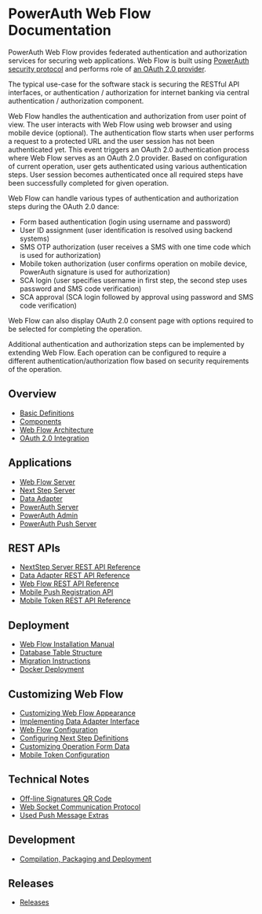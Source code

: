 # PowerAuth Web Flow Documentation

PowerAuth Web Flow provides federated authentication and authorization services for securing web applications. Web Flow is built using [PowerAuth security protocol](https://github.com/wultra/powerauth-crypto) and performs role of [an OAuth 2.0 provider](http://projects.spring.io/spring-security-oauth/docs/oauth2.html).

The typical use-case for the software stack is securing the RESTful API interfaces, or authentication / authorization for internet banking via central authentication / authorization component.

Web Flow handles the authentication and authorization from user point of view. The user interacts with Web Flow using web browser and using mobile device (optional). The authentication flow starts when user performs a request to a protected URL and the user session has not been authenticated yet. This event triggers an OAuth 2.0 authentication process where Web Flow serves as an OAuth 2.0 provider. Based on configuration of current operation, user gets authenticated using various authentication steps. User session becomes authenticated once all required steps have been successfully completed for given operation.

Web Flow can handle various types of authentication and authorization steps during the OAuth 2.0 dance:
* Form based authentication (login using username and password)
* User ID assignment (user identification is resolved using backend systems)
* SMS OTP authorization (user receives a SMS with one time code which is used for authorization)
* Mobile token authorization (user confirms operation on mobile device, PowerAuth signature is used for authorization)
* SCA login (user specifies username in first step, the second step uses password and SMS code verification)
* SCA approval (SCA login followed by approval using password and SMS code verification)

Web Flow can also display OAuth 2.0 consent page with options required to be selected for completing the operation.

Additional authentication and authorization steps can be implemented by extending Web Flow. Each operation can be configured to require a different authentication/authorization flow based on security requirements of the operation.

## Overview

- [Basic Definitions](./Basic-Definitions.md)
- [Components](./Components.md)
- [Web Flow Architecture](./Web-Flow-Architecture.md)
- [OAuth 2.0 Integration](./OAuth-2.0-Integration.md)

## Applications
- [Web Flow Server](./Web-Flow-Server.md)
- [Next Step Server](./Next-Step-Server.md)
- [Data Adapter](./Data-Adapter.md)
- [PowerAuth Server](https://github.com/wultra/powerauth-server)
- [PowerAuth Admin](https://github.com/wultra/powerauth-admin)
- [PowerAuth Push Server](https://github.com/wultra/powerauth-push-server)

## REST APIs

- [NextStep Server REST API Reference](./Next-Step-Server-REST-API-Reference.md)
- [Data Adapter REST API Reference](./Data-Adapter-REST-API-Reference.md)
- [Web Flow REST API Reference](./Web-Flow-REST-API-Reference.md)
- [Mobile Push Registration API](./Mobile-Push-Registration-API.md)
- [Mobile Token REST API Reference](./Mobile-Token-API.md)

## Deployment

- [Web Flow Installation Manual](./Web-Flow-Installation-Manual.md)
- [Database Table Structure](./Database-Table-Structure.md)
- [Migration Instructions](./Migration-Instructions.md)
- [Docker Deployment](./Docker-Deployment.md)

## Customizing Web Flow
- [Customizing Web Flow Appearance](https://github.com/wultra/powerauth-webflow-customization/blob/develop/docs/Customizing-Web-Flow-Appearance.md)
- [Implementing Data Adapter Interface](https://github.com/wultra/powerauth-webflow-customization/blob/develop/docs/Implementing-the-Data-Adapter-Interface.md)
- [Web Flow Configuration](./Web-Flow-Configuration.md)
- [Configuring Next Step Definitions](./Configuring-Next-Step-Definitions.md)
- [Customizing Operation Form Data](./Customizing-Operation-Form-Data.md)
- [Mobile Token Configuration](./Mobile-Token-Configuration.md)

## Technical Notes

- [Off-line Signatures QR Code](./Off-line-Signatures-QR-Code.md)
- [Web Socket Communication Protocol](./Web-Socket-Communication-Protocol.md)
- [Used Push Message Extras](./Used-Push-Message-Extras.md)

## Development

- [Compilation, Packaging and Deployment](./Compilation,-Packaging-and-Deployment.md)

## Releases

- [Releases](https://github.com/wultra/powerauth-webflow/releases)
